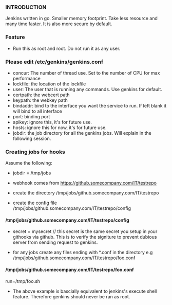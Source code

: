 ### INTRODUCTION ###
Jenkins written in go. Smaller memory footprint. Take less resource and many time faster. It is also more secure by default. 

### Feature ###
- Run this as root and root. Do not run it as any user.

### Please edit /etc/genkins/genkins.conf ###
- concur: The number of thread use. Set to the number of CPU for max performance
- lockfile: the location of the lockfile
- user: The user that is running any commands. Use genkins for default. 
- certpath: the webcert path 
- keypath: the webkey path 
- bindaddr: bind to the interface you want the service to run. If left blank it will bind to all interface
- port: binding port
- apikey: ignore this, it's for future use. 
- hosts: ignore this for now, it's for future use. 
- jobdir: the job directory for all the genkins jobs. Will explain in the following session. 

### Creating jobs for hooks ###
Assume the following:
- jobdir = /tmp/jobs
- webhook comes from https://github.somecompany.com/IT/testrepo

- create the directory /tmp/jobs/github.somecompany.com/IT/testrepo
- create the config file /tmp/jobs/github.somecompany.com/IT/testrepo/config

#### /tmp/jobs/github.somecompany.com/IT/testrepo/config ####
- secret = mysecret // this secret is the same secret you setup in your githooks via github. This is to verify the signiture to prevent dubious server from sending request to genkins. 

- for any jobs create any files ending with *.conf in the directory e.g /tmp/jobs/github.somecompany.com/IT/testrepo/foo.conf

#### /tmp/jobs/github.somecompany.com/IT/testrepo/foo.conf ####

run=/tmp/foo.sh


- The above example is bascially equivalent to jenkins's execute shell feature. Therefore genkins should never be ran as root. 
